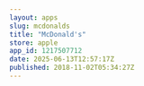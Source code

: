 ```yaml
---
layout: apps
slug: mcdonalds
title: "McDonald's"
store: apple
app_id: 1217507712
date: 2025-06-13T12:57:17Z
published: 2018-11-02T05:34:27Z
---
```

